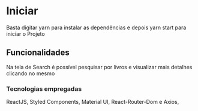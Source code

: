 # Iniciar

Basta digitar yarn para instalar as dependências e depois yarn start para iniciar o Projeto

## Funcionalidades

Na tela de Search é possível pesquisar por livros e visualizar mais detalhes clicando no mesmo
### Tecnologias empregadas

ReactJS, Styled Components, Material UI, React-Router-Dom e Axios,


